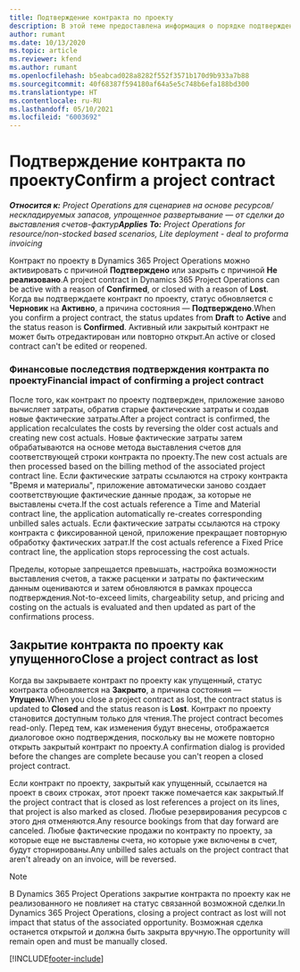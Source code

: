 ```yaml
---
title: Подтверждение контракта по проекту
description: В этой теме предоставлена информация о порядке подтверждения контракта в Project Operations.
author: rumant
ms.date: 10/13/2020
ms.topic: article
ms.reviewer: kfend
ms.author: rumant
ms.openlocfilehash: b5eabcad028a8282f552f3571b170d9b933a7b88
ms.sourcegitcommit: 40f68387f594180af64a5e5c748b6efa188bd300
ms.translationtype: HT
ms.contentlocale: ru-RU
ms.lasthandoff: 05/10/2021
ms.locfileid: "6003692"
---
```

# <a name="confirm-a-project-contract"></a><span data-ttu-id="bb509-103">Подтверждение контракта по проекту</span><span class="sxs-lookup"><span data-stu-id="bb509-103">Confirm a project contract</span></span>

<span data-ttu-id="bb509-104">_**Относится к:** Project Operations для сценариев на основе ресурсов/нескладируемых запасов, упрощенное развертывание — от сделки до выставления счетов-фактур_</span><span class="sxs-lookup"><span data-stu-id="bb509-104">_**Applies To:** Project Operations for resource/non-stocked based scenarios, Lite deployment - deal to proforma invoicing_</span></span>

<span data-ttu-id="bb509-105">Контракт по проекту в Dynamics 365 Project Operations можно активировать с причиной **Подтверждено** или закрыть с причиной **Не реализовано**.</span><span class="sxs-lookup"><span data-stu-id="bb509-105">A project contract in Dynamics 365 Project Operations can be active with a reason of **Confirmed**, or closed with a reason of **Lost**.</span></span> <span data-ttu-id="bb509-106">Когда вы подтверждаете контракт по проекту, статус обновляется с **Черновик** на **Активно**, а причина состояния — **Подтверждено**.</span><span class="sxs-lookup"><span data-stu-id="bb509-106">When you confirm a project contract, the status updates from **Draft** to **Active** and the status reason is **Confirmed**.</span></span> <span data-ttu-id="bb509-107">Активный или закрытый контракт не может быть отредактирован или повторно открыт.</span><span class="sxs-lookup"><span data-stu-id="bb509-107">An active or closed contract can't be edited or reopened.</span></span> 

### <a name="financial-impact-of-confirming-a-project-contract"></a><span data-ttu-id="bb509-108">Финансовые последствия подтверждения контракта по проекту</span><span class="sxs-lookup"><span data-stu-id="bb509-108">Financial impact of confirming a project contract</span></span>

<span data-ttu-id="bb509-109">После того, как контракт по проекту подтвержден, приложение заново вычисляет затраты, обратив старые фактические затраты и создав новые фактические затраты.</span><span class="sxs-lookup"><span data-stu-id="bb509-109">After a project contract is confirmed, the application recalculates the costs by reversing the older cost actuals and creating new cost actuals.</span></span> <span data-ttu-id="bb509-110">Новые фактические затраты затем обрабатываются на основе метода выставления счетов для соответствующей строки контракта по проекту.</span><span class="sxs-lookup"><span data-stu-id="bb509-110">The new cost actuals are then processed based on the billing method of the associated project contract line.</span></span> <span data-ttu-id="bb509-111">Если фактические затраты ссылаются на строку контракта "Время и материалы", приложение автоматически заново создает соответствующие фактические данные продаж, за которые не выставлены счета.</span><span class="sxs-lookup"><span data-stu-id="bb509-111">If the cost actuals reference a Time and Material contract line, the application automatically re-creates corresponding unbilled sales actuals.</span></span> <span data-ttu-id="bb509-112">Если фактические затраты ссылаются на строку контракта с фиксированной ценой, приложение прекращает повторную обработку фактических затрат.</span><span class="sxs-lookup"><span data-stu-id="bb509-112">If the cost actuals reference a Fixed Price contract line, the application stops reprocessing the cost actuals.</span></span>

<span data-ttu-id="bb509-113">Пределы, которые запрещается превышать, настройка возможности выставления счетов, а также расценки и затраты по фактическим данным оцениваются и затем обновляются в рамках процесса подтверждения.</span><span class="sxs-lookup"><span data-stu-id="bb509-113">Not-to-exceed limits, chargeability setup, and pricing and costing on the actuals is evaluated and then updated as part of the confirmations process.</span></span>

## <a name="close-a-project-contract-as-lost"></a><span data-ttu-id="bb509-114">Закрытие контракта по проекту как упущенного</span><span class="sxs-lookup"><span data-stu-id="bb509-114">Close a project contract as lost</span></span>

<span data-ttu-id="bb509-115">Когда вы закрываете контракт по проекту как упущенный, статус контракта обновляется на **Закрыто**, а причина состояния — **Упущено**.</span><span class="sxs-lookup"><span data-stu-id="bb509-115">When you close a project contract as lost, the contract status is updated to **Closed** and the status reason is **Lost**.</span></span> <span data-ttu-id="bb509-116">Контракт по проекту становится доступным только для чтения.</span><span class="sxs-lookup"><span data-stu-id="bb509-116">The project contract becomes read-only.</span></span> <span data-ttu-id="bb509-117">Перед тем, как изменения будут внесены, отображается диалоговое окно подтверждения, поскольку вы не можете повторно открыть закрытый контракт по проекту.</span><span class="sxs-lookup"><span data-stu-id="bb509-117">A confirmation dialog is provided before the changes are complete because you can't reopen a closed project contract.</span></span>

<span data-ttu-id="bb509-118">Если контракт по проекту, закрытый как упущенный, ссылается на проект в своих строках, этот проект также помечается как закрытый.</span><span class="sxs-lookup"><span data-stu-id="bb509-118">If the project contract that is closed as lost references a project on its lines, that project is also marked as closed.</span></span> <span data-ttu-id="bb509-119">Любые резервирования ресурсов с этого дня отменяются.</span><span class="sxs-lookup"><span data-stu-id="bb509-119">Any resource bookings from that day forward are canceled.</span></span> <span data-ttu-id="bb509-120">Любые фактические продажи по контракту по проекту, за которые еще не выставлены счета, но которые уже включены в счет, будут сторнированы.</span><span class="sxs-lookup"><span data-stu-id="bb509-120">Any unbilled sales actuals on the project contract that aren't already on an invoice, will be reversed.</span></span>

> [!NOTE]
> <span data-ttu-id="bb509-121">В Dynamics 365 Project Operations закрытие контракта по проекту как не реализованного не повлияет на статус связанной возможной сделки.</span><span class="sxs-lookup"><span data-stu-id="bb509-121">In Dynamics 365 Project Operations, closing a project contract as lost will not impact that status of the associated opportunity.</span></span> <span data-ttu-id="bb509-122">Возможная сделка останется открытой и должна быть закрыта вручную.</span><span class="sxs-lookup"><span data-stu-id="bb509-122">The opportunity will remain open and must be manually closed.</span></span>


[!INCLUDE[footer-include](../../includes/footer-banner.md)]